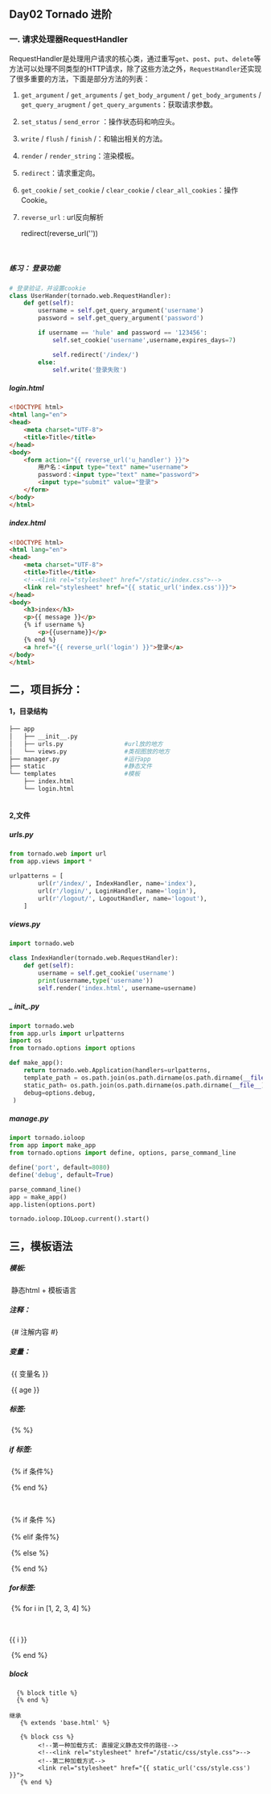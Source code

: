 ## Day02 Tornado 进阶

### 一. 请求处理器RequestHandler

RequestHandler是处理用户请求的核心类，通过重写`get`、`post`、`put`、`delete`等方法可以处理不同类型的HTTP请求，除了这些方法之外，`RequestHandler`还实现了很多重要的方法，下面是部分方法的列表：

1. `get_argument` / `get_arguments` / `get_body_argument` / `get_body_arguments` / `get_query_arugment` / `get_query_arguments`：获取请求参数。

2. `set_status` / `send_error` ：操作状态码和响应头。

3. `write` / `flush` / `finish` /：和输出相关的方法。

4. `render` / `render_string`：渲染模板。

5. `redirect`：请求重定向。

6. `get_cookie` / `set_cookie` /  `clear_cookie` / `clear_all_cookies`：操作Cookie。

7. `reverse_url` : url反向解析

   redirect(reverse_url(''))

   ​

##### 练习： 登录功能

```Python
# 登录验证，并设置cookie
class UserHander(tornado.web.RequestHandler):
    def get(self):
        username = self.get_query_argument('username')
        password = self.get_query_argument('password')

        if username == 'hule' and password == '123456':
            self.set_cookie('username',username,expires_days=7)

            self.redirect('/index/')
        else:
            self.write('登录失败')

```

##### login.html

```html
<!DOCTYPE html>
<html lang="en">
<head>
    <meta charset="UTF-8">
    <title>Title</title>
</head>
<body>
    <form action="{{ reverse_url('u_handler') }}">
        用户名：<input type="text" name="username">
        password：<input type="text" name="password">
        <input type="submit" value="登录">
    </form>
</body>
</html>
```

##### index.html

``` html
<!DOCTYPE html>
<html lang="en">
<head>
    <meta charset="UTF-8">
    <title>Title</title>
    <!--<link rel="stylesheet" href="/static/index.css">-->
    <link rel="stylesheet" href="{{ static_url('index.css')}}">
</head>
<body>
    <h3>index</h3>
    <p>{{ message }}</p>
    {% if username %}
        <p>{{username}}</p>
    {% end %}
    <a href="{{ reverse_url('login') }}">登录</a>
</body>
</html>

```


## 二，项目拆分：

#### 1，目录结构

```bash
├── app
│   ├── __init__.py		
│   ├── urls.py                 #url放的地方
│   └── views.py				#类视图放的地方
├── manager.py					#运行app
├── static						#静态文件
└── templates					#模板
    ├── index.html
    └── login.html
    
```

#### 2,文件

##### 	urls.py

```python
from tornado.web import url
from app.views import *

urlpatterns = [
        url(r'/index/', IndexHandler, name='index'),
        url(r'/login/', LoginHandler, name='login'),
        url(r'/logout/', LogoutHandler, name='logout'),
    ]
```

##### 	views.py

```python
import tornado.web

class IndexHandler(tornado.web.RequestHandler):
    def get(self):
        username = self.get_cookie('username')
        print(username,type('username'))
        self.render('index.html', username=username)
```

##### 	 _ _init__.py

```python
import tornado.web
from app.urls import urlpatterns
import os
from tornado.options import options

def make_app():
    return tornado.web.Application(handlers=urlpatterns,
    template_path = os.path.join(os.path.dirname(os.path.dirname(__file__)), 'templates'),
    static_path= os.path.join(os.path.dirname(os.path.dirname(__file__)), 'static'),
    debug=options.debug,
 )

```

##### 	manage.py

```python
import tornado.ioloop
from app import make_app
from tornado.options import define, options, parse_command_line

define('port', default=8080)
define('debug', default=True)

parse_command_line()
app = make_app()
app.listen(options.port)

tornado.ioloop.IOLoop.current().start()
```



## 三，模板语法

##### 模板: 

​	静态html + 模板语言

##### 注释：

​	 {# 注解内容 #}

##### 变量： 

​	{{ 变量名 }}

​	{{ age  }}

##### 标签:  

​	 {%  %}

##### if 标签:

​	{%  if  条件%}  

​	{% end %}

​			

​	{% if 条件 %} 

​	{% elif 条件%} 

​	{% else %} 

​	 {% end %}

##### for标签:

​	{% for i in [1, 2, 3, 4] %} 

​		<p>{{ i }}</p>

​	{% end %}

##### block

```
  {% block title %}
  {% end %}
    
继承
   {% extends 'base.html' %}

   {% block css %}
        <!--第一种加载方式: 直接定义静态文件的路径-->
        <!--<link rel="stylesheet" href="/static/css/style.css">-->
        <!--第二种加载方式-->
        <link rel="stylesheet" href="{{ static_url('css/style.css') }}">
   {% end %}
```

